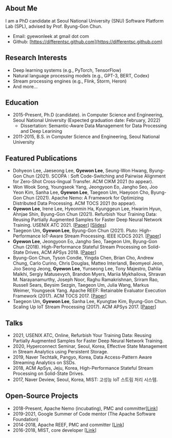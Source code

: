 ## About Me

I am a PhD candidate at Seoul National University (SNU) Software Platform Lab (SPL), advised by Prof. Byung-Gon Chun.

* Email: gyewonleek at gmail dot com
* Github: [https://differentsc.github.com](https://differentsc.github.com)

## Research Interests

* Deep learning systems (e.g., PyTorch, TensorFlow)
* Natural language processing models (e.g., GPT-3, BERT, Codex)
* Stream processing engines (e.g., Flink, Storm, Heron)
* And more...

## Education

* 2015-Present, Ph.D (candidate). in Computer Science and Engineering, Seoul National University (Expected graduation date: February, 2022)
  * Dissertation: Semantic-Aware Data Management for Data Processing and Deep Learining
* 2011-2015, B.S. in Computer Science and Engineering, Seoul National University

## Featured Publications

* Dohyeon Lee, Jaeseong Lee, **Gyewon Lee**, Seung-Won Hwang, Byung-Gon Chun (2021). SCOPA : Soft Code-Switching and Pairwise Alignment for Zero-Shot Cross-lingual Transfer. ACM CIKM 2021 (to appear).
* Won Wook Song, Youngseok Yang, Jeongyoon Eo, Jangho Seo, Joo Yeon Kim, Sanha Lee, **Gyewon Lee**, Taegeon Um, Haeyoon Cho, Byung-Gon Chun (2021). Apache Nemo: A Framework for Optimizing Distributed Data Processing. ACM TOCS 2021 (to appear).
* **Gyewon Lee**, Irene Lee, Hyeonmin Ha, Kyunggeun Lee, Hwarim Hyun, Ahnjae Shin, Byung-Gon Chun (2021). Refurbish Your Training Data: Reusing Partially Augmented Samples for Faster Deep Neural Network Training. USENIX ATC 2021. [[Paper](https://www.usenix.org/system/files/atc21-lee.pdf)] [[Slides](https://www.usenix.org/system/files/atc21_slides_lee.pdf)]
* Taegeon Um, **Gyewon Lee**, Byung-Gon Chun (2021). Pluto: High-Performance IoT-Aware Stream Processing. IEEE ICDCS 2021. [[Paper](https://ieeexplore.ieee.org/document/9546413)]
* **Gyewon Lee**, Jeongyoon Eo, Jangho Seo, Taegeon Um, Byung-Gon Chun (2018). High-Performance Stateful Stream Processing on Solid-State Drives, ACM APSys 2018. [[Paper](https://spl.snu.ac.kr/wp-content/uploads/2012/07/a9-lee.pdf)]
* Byung-Gon Chun, Tyson Condie, Yingda Chen, Brian Cho, Andrew Chung, Carlo Curino, Chris Douglas, Matteo Interlandi, Beomyeol Jeon, Joo Seong Jeong, **Gyewon Lee**, Yunseong Lee, Tony Majestro, Dahlia Malkhi, Sergiy Matusevych, Brandon Myers, Mariia Mykhailova, Shravan M. Narayanamurthy, Joseph Noor, Raghu Ramakrishnan, Sriram Rao, Russell Sears, Beysim Sezgin, Taegeon Um, Julia Wang, Markus Weimer, Youngseok Yang. Apache REEF: Retainable Evaluator Execution Framework (2017). ACM TOCS 2017. [[Paper](https://spl.snu.ac.kr/wp-content/uploads/2017/11/a5-chun-1.pdf)]
* Taegeon Um, **Gyewon Lee**, Sanha Lee, Kyungtae Kim, Byung-Gon Chun. Scaling Up IoT Stream Processing (2017). ACM APSys 2017. [[Paper](https://spl.snu.ac.kr/wp-content/uploads/2017/11/mist.pdf)]

## Talks

* 2021, USENIX ATC, Online, Refurbish Your Training Data: Reusing Partially Augmented Samples for Faster Deep Neural Network Training.
* 2020, Hyperconnect Seminar, Seoul, Korea, Effective State Management in Stream Analytics using Persistent Storage.
* 2019, Naver Techtalk, Pangyo, Korea, Data Access-Pattern Aware Streaming Analytics on SSDs.
* 2018, ACM ApSys, Jeju, Korea,  High-Performance Stateful Stream Processing on Solid-State Drives.
* 2017, Naver Deview, Seoul, Korea, MIST: 고성능 IoT 스트림 처리 시스템.

## Open-Source Projects

* 2018-Present, Apache Nemo (incubating), PMC and committer[[Link](https://github.com/apache/incubator-nemo)]
* 2019-2021, Google Summer of Code mentor (The Apache Software Foundation)
* 2014-2018, Apache REEF, PMC and committer [[Link](https://github.com/apache/reef)]
* 2016-2018, MIST, core developer [[Link](https://github.com/snuspl/mist)]
